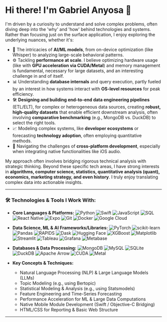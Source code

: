 # Hi there! I'm Gabriel Anyosa 👋

I'm driven by a curiosity to understand and solve complex problems, often diving deep into the 'why' and 'how' behind technologies and systems. Rather than focusing just on the surface application, I enjoy exploring the underlying nuances, whether it's:

* 🧠 The intricacies of **AI/ML models**, from on-device optimization (like Whisper) to analyzing large-scale behavioral patterns.
* ⚙️ Tackling **performance at scale**. I believe optimizing hardware usage (like with **GPU acceleration via CUDA/Metal**) and memory management is fundamental, necessary for large datasets, and an interesting challenge in and of itself.
* 📊 Understanding **database internals** and query execution, partly fueled by an interest in how systems interact with **OS-level resources** for peak efficiency.
* 🛠️ **Designing and building end-to-end data engineering pipelines** (ETL/ELT), for complex or heterogeneous data sources, creating **robust, high-quality datasets** that enable efficient downstream analysis, often involving **comparative benchmarking** (e.g., MongoDB vs. DuckDB) to select the right tools.
* 📈 Modeling complex systems, like **developer ecosystems** or forecasting **technology adoption**, often employing quantitative methods.
* 📱 Navigating the challenges of **cross-platform development**, especially when integrating native functionalities like iOS audio.

My approach often involves bridging rigorous technical analysis with strategic thinking. Beyond these specific tech areas, I have strong interests in **algorithms, computer science, statistics, quantitative analysis (quant), economics, marketing strategy, and even history**. I truly enjoy translating complex data into actionable insights.

---

### 🛠️ Technologies & Tools I Work With:

* **Core Languages & Platforms:**
    ![Python](https://img.shields.io/badge/Python-3776AB?style=for-the-badge&logo=python&logoColor=white)
    ![Swift](https://img.shields.io/badge/swift-F54A2A?style=for-the-badge&logo=swift&logoColor=white)
    ![JavaScript](https://img.shields.io/badge/javascript-%23323330.svg?style=for-the-badge&logo=javascript&logoColor=%23F7DF1E)
    ![SQL](https://img.shields.io/badge/SQL-025E8C?style=for-the-badge&logo=postgresql&logoColor=white) ![React Native](https://img.shields.io/badge/react_native-%2320232a.svg?style=for-the-badge&logo=react&logoColor=%2361DAFB)
    ![Expo](https://img.shields.io/badge/expo-1C1E24?style=for-the-badge&logo=expo&logoColor=#D04A37)
    ![Git](https://img.shields.io/badge/git-%23F05033.svg?style=for-the-badge&logo=git&logoColor=white)
    ![Docker](https://img.shields.io/badge/docker-%230db7ed.svg?style=for-the-badge&logo=docker&logoColor=white)
    ![Google Cloud](https://img.shields.io/badge/Google%20Cloud-4285F4?style=for-the-badge&logo=google-cloud&logoColor=white)

* **Data Science, ML & AI Frameworks/Libraries:**
    ![PyTorch](https://img.shields.io/badge/PyTorch-%23EE4C2C.svg?style=for-the-badge&logo=PyTorch&logoColor=white)
    ![scikit-learn](https://img.shields.io/badge/scikit--learn-%23F7931E.svg?style=for-the-badge&logo=scikit-learn&logoColor=white)
    ![Pandas](https://img.shields.io/badge/pandas-%23150458.svg?style=for-the-badge&logo=pandas&logoColor=white)
    ![RAPIDS](https://img.shields.io/badge/RAPIDS-74239C?style=for-the-badge&logo=nvidia&logoColor=white) ![Dask](https://img.shields.io/badge/Dask-FF69B4?style=for-the-badge&logo=dask&logoColor=white)
    ![Hugging Face](https://img.shields.io/badge/%F0%9F%A4%97%20Hugging%20Face-blue?style=for-the-badge)
    ![XGBoost](https://img.shields.io/badge/XGBoost-0060a0?style=for-the-badge)
    ![Matplotlib](https://img.shields.io/badge/Matplotlib-11557c?style=for-the-badge&logo=matplotlib&logoColor=white) ![Streamlit](https://img.shields.io/badge/Streamlit-FF4B4B?style=for-the-badge&logo=streamlit&logoColor=white) ![Tableau](https://img.shields.io/badge/Tableau-E97627?style=for-the-badge&logo=Tableau&logoColor=white)
    ![Grafana](https://img.shields.io/badge/grafana-%23F46800.svg?style=for-the-badge&logo=grafana&logoColor=white)
    ![Metabase](https://img.shields.io/badge/Metabase-509EE3?style=for-the-badge&logo=metabase&logoColor=white)

* **Databases & Data Processing:**
    ![MongoDB](https://img.shields.io/badge/MongoDB-%234ea94b.svg?style=for-the-badge&logo=mongodb&logoColor=white)
    ![MySQL](https://img.shields.io/badge/MySQL-4479A1?style=for-the-badge&logo=mysql&logoColor=white)
    ![SQLite](https://img.shields.io/badge/sqlite-%2307405e.svg?style=for-the-badge&logo=sqlite&logoColor=white)
    ![DuckDB](https://img.shields.io/badge/DuckDB-%23FFF000.svg?style=for-the-badge&logo=DuckDB&logoColor=black)
    ![Apache Arrow](https://img.shields.io/badge/Apache%20Arrow-130F20?style=for-the-badge&logo=apache%20arrow&logoColor=white)
    ![CUDA](https://img.shields.io/badge/CUDA-76B900?style=for-the-badge&logo=nvidia&logoColor=white)
    ![Metal](https://img.shields.io/badge/Metal-black?style=for-the-badge&logo=apple&logoColor=white)

* **Key Concepts & Techniques:**
    * Natural Language Processing (NLP) & Large Language Models (LLMs)
    * Topic Modeling (e.g., using Bertopic)
    * Statistical Modeling & Analysis (e.g., using Statsmodels)
    * Feature Engineering and Time-Series Forecasting
    * Performance Acceleration for ML & Large Data Computations
    * Native Mobile Module Development (Swift / Objective-C Bridging)
    * HTML/CSS for Reporting & Basic Web Structure

---
